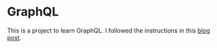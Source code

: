 # GraphQL

This is a project to learn GraphQL. I followed the instructions in this [blog post](https://www.pluralsight.com/guides/building-a-graphql-server-with-spring-boot).